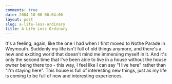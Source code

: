 ```yaml
---
comments: true
date: 2004-10-06 00:04:00
layout: post
slug: a-life-less-ordinary
title: A Life Less Ordinary
---
```


It's a feeling, again, like the one I had when I first moved to Nothe Parade in Weymouth.  Suddenly my life isn't full of old things anymore, and there's a new and exciting world that doesn't mind me immersing myself in it.  And it's only the second time that I've been able to live in a house without the house owner being there too - this way, I feel like I can say "I live here" rather than "I'm staying here".  This house is full of interesting new things, just as my life is coming to be full of new and interesting experiences.
